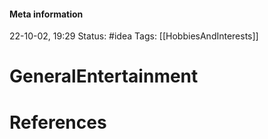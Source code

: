 #### Meta information
22-10-02, 19:29
Status: #idea
Tags: [[HobbiesAndInterests]]





# GeneralEntertainment
	






# References
